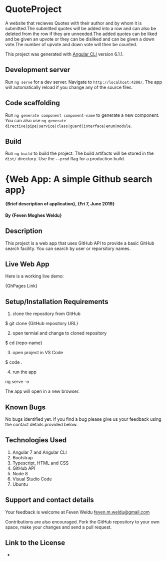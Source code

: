 # QuoteProject

A website that recieves Quotes with their author and by whom it is submitted.The submitted quotes will be added into a row and can also be deleted from the row if they are unneeded.The added quotes can be liked and be given an upvote or they can be disliked and can be given a down vote.The number of upvote and down vote will then be counted.

This project was generated with [Angular CLI](https://github.com/angular/angular-cli) version 6.1.1.

## Development server

Run `ng serve` for a dev server. Navigate to `http://localhost:4200/`. The app will automatically reload if you change any of the source files.

## Code scaffolding

Run `ng generate component component-name` to generate a new component. You can also use `ng generate directive|pipe|service|class|guard|interface|enum|module`.

## Build

Run `ng build` to build the project. The build artifacts will be stored in the `dist/` directory. Use the `--prod` flag for a production build.

# {Web App: A simple Github search app}

#### {Brief description of application}, {Fri 7, June 2019}

#### By **{Feven Moghes Weldu}**

## Description

This project is a web app that uses GitHub API to provide a basic GitHub search facility. You can search by user or reporsitory names.

## Live Web App

Here is a working live demo:

{GhPages Link}

## Setup/Installation Requirements

1) clone the repository from GitHub

$ git clone {GitHub repository URL}

2) open termial and change to cloned repository 

$ cd {repo-name}

3) open project in VS Code

$ code .

4) run the app

ng serve -o

The app will open in a new browser.

## Known Bugs

No bugs identified yet. If you find a bug please give us your feedback using the contact details provided below.

## Technologies Used

1) Angular 7 and Angular CLI
2) Bootstrap
3) Typescript, HTML and CSS 
4) GitHub API
5) Node 8
6) Visual Studio Code
7) Ubuntu

## Support and contact details

Your feedback is welcome at Feven Weldu <feven.m.weldu@gmail.com>

Contributions are also encouraged. Fork the GitHub repository to your own space, make your changes and send a pull request.

## Link to the License
+ 